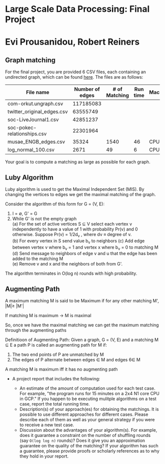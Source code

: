 # Large Scale Data Processing: Final Project
# Evi Prousanidou, Robert Reiners

## Graph matching
For the final project, you are provided 6 CSV files, each containing an undirected graph, which can be found [here](https://drive.google.com/file/d/1khb-PXodUl82htpyWLMGGNrx-IzC55w8/view?usp=sharing). The files are as follows:  

|           File name           |        Number of edges       |  # of Matching  |  Run time | Machine   
| ------------------------------| ---------------------------- | --------------- | --------- | --------- |                
| com-orkut.ungraph.csv         | 117185083                    |                 |           |           |
| twitter_original_edges.csv    | 63555749                     |                 |           |           |
| soc-LiveJournal1.csv          | 42851237                     |                 |           |           |
| soc-pokec-relationships.csv   | 22301964                     |                 |           |           |
| musae_ENGB_edges.csv          | 35324                        | 1540            |  46       | CPU       |
| log_normal_100.csv            | 2671                         | 49              |   6       | CPU       |


Your goal is to compute a matching as large as possible for each graph. 


## Luby Algorithm

Luby algorithm is used to get the Maximal Independent Set (MIS). By changing the vertices to edges we get the maximal matching of the graph.

Consider the algorithm of this form for G = (V, E):
   1. I = ∅, G' = G <br>
   2. While G' is not the empty graph <br> 
      (a) For the set of active vertices S ⊆ V select each vertex v independently to have a value of 1 with probability Pr(v) and 0 otherwise. Suppose Pr(v) = 1/2d<sub>v</sub> , where dv ≡ degree of v. <br>
      (b) For every vertex in S send value b<sub>v</sub> to neighbors
      (c) Add edge between vertex v where b<sub>v</sub> = 1 and vertex x where b<sub>v</sub> = 0 to matching M<br>
      (d) Send message to neighbors of edge v and u that the edge has been added to the matching M <br>
      (e) Remove v and x and the neighbors of both from G'. <br>

The algorithm terminates in O(log n) rounds with high probability.


## Augmenting Path
A maximum matching M is said to be Maximum if for any other matching M', |M|≥ |M'|

   If matching M is maximum -> M is maximal

So, once we have the maximal matching we can get the maximum matching through the augmenting paths

 Definitioon of Augmenting Path:
 Given a graph, G = (V, E) and a matching M ⊆ E a path P is called an augmenting path for M if:
   1. The two end points of P are unmatched by M
   2. The edges of P alternate between edges ∈ M and edges 6∈ M
  
  
  A matching M is maximum iff it has no augmenting path

* A project report that includes the following:


  * An estimate of the amount of computation used for each test case. For example, "the program runs for 15 minutes on a 2x4 N1 core CPU in GCP." If you happen to be executing mulitple algorithms on a test case, report the total running time.
  * Description(s) of your approach(es) for obtaining the matchings. It is possible to use different approaches for different cases. Please describe each of them as well as your general strategy if you were to receive a new test case.
  * Discussion about the advantages of your algorithm(s). For example, does it guarantee a constraint on the number of shuffling rounds (say `O(log log n)` rounds)? Does it give you an approximation guarantee on the quality of the matching? If your algorithm has such a guarantee, please provide proofs or scholarly references as to why they hold in your report.




